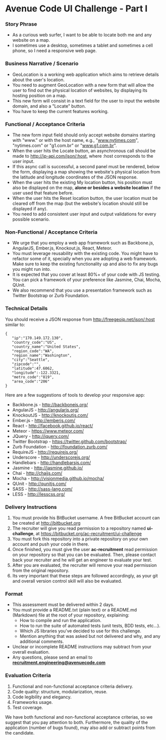 # Avenue Code UI Challenge - Part I #

### Story Phrase ###
* As a curious web surfer, I want to be able to locate both me and any website on a map.
* I sometimes use a desktop, sometimes a tablet and sometimes a cell phone, so I need a responsive web page.

### Business Narrative / Scenario ###
* GeoLocation is a working web application which aims to retrieve details about the user's location. 
* You need to augment GeoLocation with a new form that will allow the user to find out the physical location of websites, by displaying its hosting position on a map. 
* This new form will consist in a text field for the user to input the website domain, and also a "Locate" button.
* You have to keep the current features working.

### Functional / Acceptance Criteria ###
* The new form input field should only accept website domains starting with "www."  or with the host name, e.g., "www.nytimes.com", "nytimes.com" or "g1.com.br" or "www.g1.com.br".
* When the user hits the Locate button, an asynchronous call should be made to http://ip-api.com/json/:host, where :host corresponds to the user input.
* If this async call is successful, a second panel must be rendered, below the form, displaying a map showing the website's physical location from the latitude and longitude coordinates of the JSON response.
* When the user hits the existing My location button, his position must also be displayed on the map, **alone or besides a website location** if the user used that feature before.
* When the user hits the Reset location button, the user location must be cleared off from the map (but the website's location should still be displayed if any).
* You need to add consistent user input and output validations for every possible scenario.


### Non-Functional / Acceptance Criteria ###
* We urge that you employ a web app framework such as Backbone.js, AngularJS, Ember.js, Knockout.js, React, Meteor.
* You must leverage reusability with the existing code. You might have to refactor some of it, specially when you are adopting a web framework. Make sure to keep the existing functionality up and also to fix any bugs you might run into.
* It is expected that you cover at least 80%+ of your code with JS testing. You can pick a framework of your preference like Jasmine, Chai, Mocha, QUnit.
* We also recommend that you use a presentation framework such as Twitter Bootstrap or Zurb Foundation.

### Technical Details ###
You should receive a JSON response from http://freegeoip.net/json/:host similar to:

```
{  
   "ip":"170.149.172.130",
   "country_code":"US",
   "country_name":"United States",
   "region_code":"WA",
   "region_name":"Washington",
   "city":"Seattle",
   "zipcode":"",
   "latitude":47.6062,
   "longitude":-122.3321,
   "metro_code":"819",
   "area_code":"206"
}
```

Here are a few suggestions of tools to develop your responsive app:

* Backbone.js - http://backbonejs.org/
* AngularJS - http://angularjs.org/
* KnockoutJS - http://knockoutjs.com/
* Ember.js - http://emberjs.com/
* React - http://facebook.github.io/react/
* Meteor - https://www.meteor.com/
* JQuery - http://jquery.com/
* Twitter Bootstrap - https://twitter.github.com/bootstrap/
* Zurb Foundation - http://foundation.zurb.com/
* RequireJS - http://requirejs.org/
* Underscore - http://underscorejs.org/
* Handlebars - http://handlebarsjs.com/
* Jasmine - http://jasmine.github.io/
* Chai - http://chaijs.com/
* Mocha - http://visionmedia.github.io/mocha/
* QUnit - http://qunitjs.com/
* SASS - http://sass-lang.com/
* LESS - http://lesscss.org/

### Delivery Instructions ###

1. You must provide his BitBucket username. A free BitBucket account can be created at http://bitbucket.org
1. The recruiter will give you read permission to a repository named **ui-challenge**, at https://bitbucket.org/ac-recruitment/ui-challenge
1. You must fork this repository into a private repository on your own account and push your code in there.
1. Once finished, you must give the user **ac-recruitment** read permission on your repository so that you can be evaluated. Then, please contact back your recruiter and he will get an engineer to evaluate your test.
1. After you are evaluated, the recruiter will remove your read permission from the original repository.
1. Its very important that these steps are followed accordingly, as your git and overall version control skill will also be evaluated.

### Format ###

* This assessment must be delivered within 2 days.
* You must provide a README.txt (plain text) or a README.md (Markdown) file at the root of your repository, explaining:
    * How to compile and run the application.
    * How to run the suite of automated tests (unit tests, BDD tests, etc...).
    * Which JS libraries you've decided to use for this challenge.
    * Mention anything that was asked but not delivered and why, and any additional comments.
* Unclear or incomplete README instructions may subtract from your overall evaluation.
* Any questions, please send an email to **recruitment.engineering@avenuecode.com**

### Evaluation Criteria ###

1. Functional and non-functional acceptance criteria delivery.
1. Code quality: structure, modularization, reuse.
1. Code legibility and elegancy.
1. Frameworks usage.
1. Test coverage.

We have both functional and non-functional acceptance criterias, so we suggest that you pay attention to both. Furthermore, the quality of the application (number of bugs found), may also add or subtract points from the candidate.
